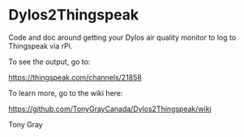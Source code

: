 # Dylos2Thingspeak
Code and doc around getting your Dylos air quality monitor to log to Thingspeak via rPi.

To see the output, go to:

  https://thingspeak.com/channels/21858

To learn more, go to the wiki here:

  https://github.com/TonyGrayCanada/Dylos2Thingspeak/wiki

Tony Gray
